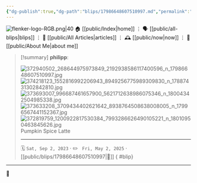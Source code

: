 ```yaml
---
{"dg-publish":true,"dg-path":"blips/17986648607510997.md","permalink":"/blips/17986648607510997/","title":"philipp on instagram @ 2023-09-02"}
---
```



<div class="transclusion internal-embed is-loaded"><div class="markdown-embed">




![flenker-logo-RGB.png|40](/img/user/attachments/flenker-logo-RGB.png)
🏠 [[public/Index\|home]]  ⋮ 🗣️ [[public/all-blips\|blips]] ⋮  📝 [[public/All Articles\|articles]]  ⋮ 🕰️ [[public/now\|now]] ⋮ 🪪 [[public/About Me\|about me]]


</div></div>


> [!summary] **philipp**:
>
> ![372940502_268644975973849_2192938586117400596_n_17986648607510997.jpg](/img/user/attachments/372940502_268644975973849_2192938586117400596_n_17986648607510997.jpg)
> ![374218123_1552816992206943_8949256775989309830_n_17887431302842810.jpg](/img/user/attachments/374218123_1552816992206943_8949256775989309830_n_17887431302842810.jpg)
> ![373693007_996687461657900_5621712638986075346_n_18004342504985338.jpg](/img/user/attachments/373693007_996687461657900_5621712638986075346_n_18004342504985338.jpg)
> ![373633208_3709434402621642_8938764508638008005_n_17996567441152367.jpg](/img/user/attachments/373633208_3709434402621642_8938764508638008005_n_17996567441152367.jpg)
> ![372819759_1200922817530384_7993286626490105221_n_18010950463845626.jpg](/img/user/attachments/372819759_1200922817530384_7993286626490105221_n_18010950463845626.jpg)
> Pumpkin Spice Latte
> - - -
>
> 🗓️ <code>Sat, Sep 2, 2023</code>  · ✏️ <code> Fri, May 2, 2025</code>  · [[public/blips/17986648607510997\|🔗]]
{ #blip}


- - -

 👾
